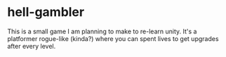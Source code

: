 # hell-gambler
This is a small game I am planning to make to re-learn unity. It's a platformer rogue-like (kinda?) where you can spent lives to get upgrades after every level.
